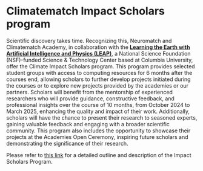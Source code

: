 # Climatematch Impact Scholars program

Scientific discovery takes time. Recognizing this, Neuromatch and Climatematch Academy, in collaboration with the [**Learning the Earth with Artificial Intelligence and Physics (LEAP)**](https://leap.columbia.edu/), a National Science Foundation (NSF)-funded Science & Technology Center based at Columbia University, offer the Climate Impact Scholars program. This program provides selected student groups with access to computing resources for 6 months after the courses end, allowing scholars to further develop projects initiated during the courses or to explore new projects provided by the academies or our partners. 
Scholars will benefit from the mentorship of experienced researchers who will provide guidance, constructive feedback, and professional insights over the course of 10 months, from October 2024 to March 2025, enhancing the quality and impact of their work. 
Additionally, scholars will have the chance to present their research to seasoned experts, gaining valuable feedback and engaging with a broader scientific community. 
This program also includes the opportunity to showcase their projects at the Academies Open Ceremony, inspiring future scholars and demonstrating the significance of their research.

Please refer to [this link](https://neuromatch.io/impact-scholars/) for a detailed outline and description of the Impact Scholars Program.
